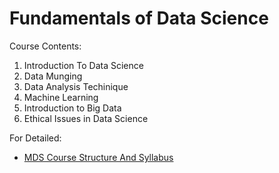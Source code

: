 # Fundamentals of Data Science

Course Contents:
1. Introduction To Data Science
2. Data Munging
3. Data Analysis Techinique
4. Machine Learning
5. Introduction to Big Data
6. Ethical Issues in Data Science

For Detailed:  
- [MDS Course Structure And Syllabus](../MDS-Course-Structure%20and%20Syllabus.pdf)
